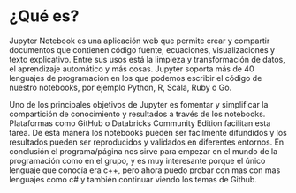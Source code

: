 # ¿Qué es?
Jupyter Notebook es una aplicación web que permite crear y compartir documentos que contienen código fuente, ecuaciones, visualizaciones y texto explicativo. Entre sus usos está la limpieza y transformación de datos, el aprendizaje automático y más cosas.
Jupyter soporta más de 40 lenguajes de programación en los que podemos escribir el código de nuestro notebooks, por ejemplo Python, R, Scala, Ruby o Go.

Uno de los principales objetivos de Jupyter es fomentar y simplificar la compartición de conocimiento y resultados a través de los notebooks. Plataformas como GitHub o Databricks Community Edition facilitan esta tarea. De esta manera los notebooks pueden ser fácilmente difundidos y los resultados pueden ser reproducidos y validados en diferentes entornos.
En conclusión el programa/página nos sirve para empezar en el mundo de la programación como en el grupo, y es muy interesante porque el único lenguaje que conocía era c++, pero ahora puedo probar con mas con mas lenguajes como c# y también continuar viendo los temas de Github.

